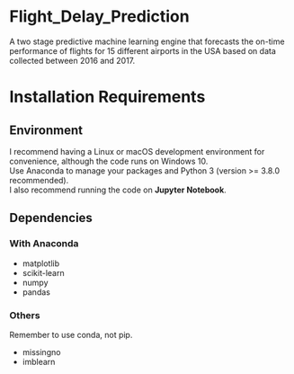 # Flight_Delay_Prediction
A two stage predictive machine learning engine that forecasts the on-time performance of flights for 15 different airports in the USA based on data collected between 2016 and 2017.

# Installation Requirements
## Environment
I recommend having a Linux or macOS development environment for convenience, although the code runs on Windows 10. <br>
Use Anaconda to manage your packages and Python 3 (version >= 3.8.0 recommended). <br>
I also recommend running the code on <strong>Jupyter Notebook</strong>.

## Dependencies
### With Anaconda
- matplotlib
- scikit-learn
- numpy
- pandas
### Others
Remember to use conda, not pip.
- missingno
- imblearn
